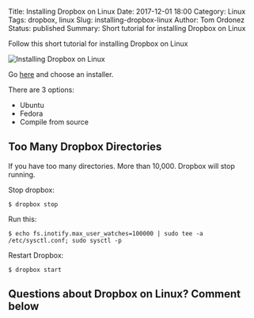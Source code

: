 Title: Installing Dropbox on Linux
Date: 2017-12-01 18:00
Category: Linux
Tags: dropbox, linux
Slug: installing-dropbox-linux
Author: Tom Ordonez
Status: published
Summary: Short tutorial for installing Dropbox on Linux

Follow this short tutorial for installing Dropbox on Linux

![Installing Dropbox on Linux]({filename}/images/installing-dropbox-linux.gif)

Go <a href="https://www.dropbox.com/install-linux" target="_blank">here</a> and choose an installer.

There are 3 options:

* Ubuntu
* Fedora
* Compile from source

## Too Many Dropbox Directories

If you have too many directories. More than 10,000. Dropbox will stop running.

Stop dropbox:

    $ dropbox stop

Run this:

    $ echo fs.inotify.max_user_watches=100000 | sudo tee -a /etc/sysctl.conf; sudo sysctl -p

Restart Dropbox:

    $ dropbox start

## Questions about Dropbox on Linux? Comment below
